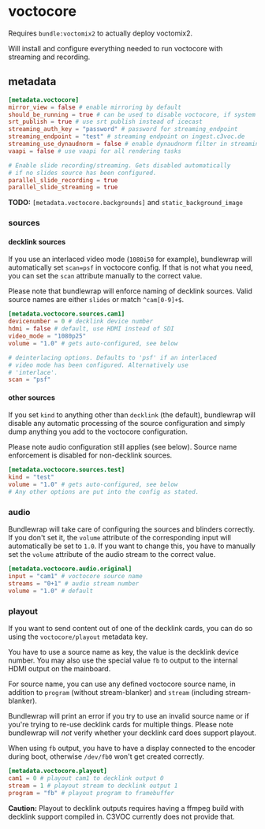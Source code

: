 # voctocore

Requires `bundle:voctomix2` to actually deploy voctomix2.

Will install and configure everything needed to run voctocore with
streaming and recording.

## metadata
```toml
[metadata.voctocore]
mirror_view = false # enable mirroring by default
should_be_running = true # can be used to disable voctocore, if system is to be used for storage only
srt_publish = true # use srt publish instead of icecast
streaming_auth_key = "password" # password for streaming_endpoint
streaming_endpoint = "test" # streaming endpoint on ingest.c3voc.de
streaming_use_dynaudnorm = false # enable dynaudnorm filter in streaming
vaapi = false # use vaapi for all rendering tasks

# Enable slide recording/streaming. Gets disabled automatically
# if no slides source has been configured.
parallel_slide_recording = true
parallel_slide_streaming = true
```

**TODO:** `[metadata.voctocore.backgrounds]` and `static_background_image`

### sources
#### decklink sources
If you use an interlaced video mode (`1080i50` for example), bundlewrap
will automatically set `scan=psf` in voctocore config. If that is not
what you need, you can set the `scan` attribute manually to the correct
value.

Please note that bundlewrap will enforce naming of decklink sources.
Valid source names are either `slides` or match `^cam[0-9]+$`.

```toml
[metadata.voctocore.sources.cam1]
devicenumber = 0 # decklink device number
hdmi = false # default, use HDMI instead of SDI
video_mode = "1080p25"
volume = "1.0" # gets auto-configured, see below

# deinterlacing options. Defaults to 'psf' if an interlaced
# video mode has been configured. Alternatively use
# 'interlace'.
scan = "psf"
```

#### other sources
If you set `kind` to anything other than `decklink` (the default),
bundlewrap will disable any automatic processing of the source
configuration and simply dump anything you add to the voctocore
configuration.

Please note audio configuration still applies (see below).
Source name enforcement is disabled for non-decklink sources.

```toml
[metadata.voctocore.sources.test]
kind = "test"
volume = "1.0" # gets auto-configured, see below
# Any other options are put into the config as stated.
```

### audio
Bundlewrap will take care of configuring the sources and blinders correctly.
If you don't set it, the `volume` attribute of the corresponding input
will automatically be set to `1.0`. If you want to change this, you have
to manually set the `volume` attribute of the audio stream to the correct
value.

```toml
[metadata.voctocore.audio.original]
input = "cam1" # voctocore source name
streams = "0+1" # audio stream number
volume = "1.0" # default
```

### playout
If you want to send content out of one of the decklink cards, you can
do so using the `voctocore/playout` metadata key.

You have to use a source name as key, the value is the decklink device
number. You may also use the special value `fb` to output to the internal
HDMI output on the mainboard.

For source name, you can use any defined voctocore source name, in
addition to `program` (without stream-blanker) and `stream` (including
stream-blanker).

Bundlewrap will print an error if you try to use an invalid source name
or if you're trying to re-use decklink cards for multiple things. Please
note bundlewrap will *not* verify whether your decklink card does support
playout.

When using `fb` output, you have to have a display connected to the
encoder during boot, otherwise `/dev/fb0` won't get created correctly.

```toml
[metadata.voctocore.playout]
cam1 = 0 # playout cam1 to decklink output 0
stream = 1 # playout stream to decklink output 1
program = "fb" # playout program to framebuffer
```

**Caution:** Playout to decklink outputs requires having a ffmpeg build
with decklink support compiled in. C3VOC currently does not provide that.
